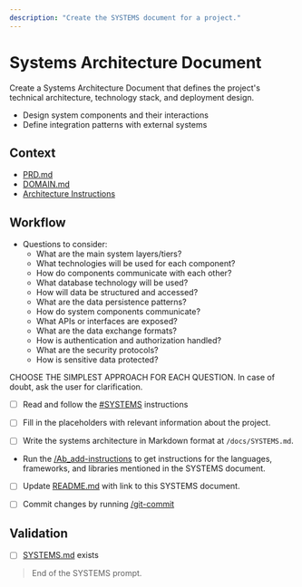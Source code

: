 ```yaml
---
description: "Create the SYSTEMS document for a project."
---
```


# Systems Architecture Document

Create a Systems Architecture Document that defines the project's technical architecture, technology stack, and deployment design.

- Design system components and their interactions
- Define integration patterns with external systems

## Context

- [PRD.md](/docs/PRD.md)
- [DOMAIN.md](/docs/DOMAIN.md)
- [Architecture Instructions](/.github/instructions/architecture.instructions.md)

## Workflow

- Questions to consider:
  - What are the main system layers/tiers?
  - What technologies will be used for each component?
  - How do components communicate with each other?
  - What database technology will be used?
  - How will data be structured and accessed?
  - What are the data persistence patterns?
  - How do system components communicate?
  - What APIs or interfaces are exposed?
  - What are the data exchange formats?
  - How is authentication and authorization handled?
  - What are the security protocols?
  - How is sensitive data protected?

CHOOSE THE SIMPLEST APPROACH FOR EACH QUESTION.
In case of doubt, ask the user for clarification.

- [ ] Read and follow the [#SYSTEMS](/.github/instructions/SYSTEMS.instructions.md) instructions

- [ ] Fill in the placeholders with relevant information about the project.

- [ ] Write the systems architecture in Markdown format at `/docs/SYSTEMS.md`.

- Run the [/Ab_add-instructions](../prompts/Ab-add-instructions.prompt.md) to get instructions for the languages, frameworks, and libraries mentioned in the SYSTEMS document.

- [ ] Update [README.md](/README.md) with link to this SYSTEMS document.

- [ ] Commit changes by running [/git-commit](/.github/prompts/git-commit.prompt.md)

## Validation

- [ ] [SYSTEMS.md](/docs/SYSTEMS.md) exists

> End of the SYSTEMS prompt.
